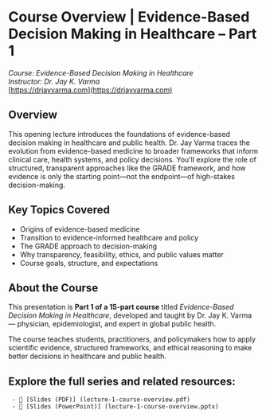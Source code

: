 # Course Overview | Evidence-Based Decision Making in Healthcare – Part 1
*Course: Evidence-Based Decision Making in Healthcare*  
*Instructor: Dr. Jay K. Varma*  
[https://drjayvarma.com](https://drjayvarma.com)

## Overview
This opening lecture introduces the foundations of evidence-based decision making in healthcare and public health. Dr. Jay Varma traces the evolution from evidence-based medicine to broader frameworks that inform clinical care, health systems, and policy decisions. You'll explore the role of structured, transparent approaches like the GRADE framework, and how evidence is only the starting point—not the endpoint—of high-stakes decision-making.

## Key Topics Covered
- Origins of evidence-based medicine  
- Transition to evidence-informed healthcare and policy  
- The GRADE approach to decision-making  
- Why transparency, feasibility, ethics, and public values matter  
- Course goals, structure, and expectations  

## About the Course
This presentation is **Part 1 of a 15-part course** titled *Evidence-Based Decision Making in Healthcare*, developed and taught by Dr. Jay K. Varma — physician, epidemiologist, and expert in global public health.

The course teaches students, practitioners, and policymakers how to apply scientific evidence, structured frameworks, and ethical reasoning to make better decisions in healthcare and public health.

## Explore the full series and related resources:
     - 📑 [Slides (PDF)] (lecture-1-course-overview.pdf)
     - 📂 [Slides (PowerPoint)] (lecture-1-course-overview.pptx)
